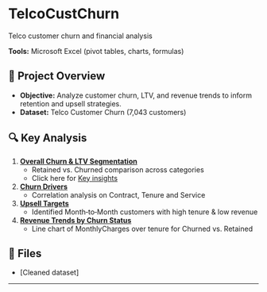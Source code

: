 # TelcoCustChurn
Telco customer churn and financial analysis

**Tools:** Microsoft Excel (pivot tables, charts, formulas)

## 🚀 Project Overview
- **Objective:** Analyze customer churn, LTV, and revenue trends to inform retention and upsell strategies.
- **Dataset:** Telco Customer Churn (7,043 customers)

## 🔍 Key Analysis
1. [**Overall Churn & LTV Segmentation**](https://github.com/pooja-9nov/TelcoCustChurn/blob/main/Cust%20churn%20dashboard.png)  
   - Retained vs. Churned comparison across categories
   - Click here for [Key insights](https://github.com/pooja-9nov/TelcoCustChurn/blob/main/Key%20Churn%20and%20Revenue%20Insights.png)
2. [**Churn Drivers**](https://github.com/pooja-9nov/TelcoCustChurn/blob/main/ServiceCorrelation.png)  
   - Correlation analysis on Contract, Tenure and Service
3. [**Upsell Targets**](https://github.com/pooja-9nov/TelcoCustChurn/blob/main/Upsell%20Target.png)
   - Identified Month‑to‑Month customers with high tenure & low revenue  
4. [**Revenue Trends by Churn Status**](https://github.com/pooja-9nov/TelcoCustChurn/blob/main/Revenue%20trend%20by%20Churn.png)
   - Line chart of MonthlyCharges over tenure for Churned vs. Retained

## 📂 Files
- [Cleaned dataset]

---
